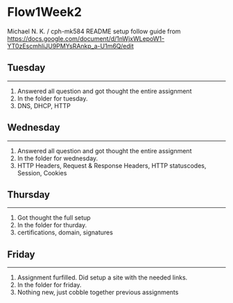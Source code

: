 # Flow1Week2
Michael N. K. / cph-mk584
README setup follow guide from https://docs.google.com/document/d/1nWjxWLepoW1-YT0zEscmhliJU9PMYsRAnkp_a-U1m6Q/edit

## Tuesday
-----
1. Answered all question and got thought the entire assignment
2. In the folder for tuesday.
3. DNS, DHCP, HTTP

## Wednesday
-----
1. Answered all question and got thought the entire assignment
2. In the folder for wednesday.
3. HTTP Headers, Request & Response Headers, HTTP statuscodes, Session, Cookies

## Thursday
-----
1. Got thought the full setup
2. In the folder for thurday.
3. certifications, domain, signatures

## Friday
-----
1. Assignment furfilled. Did setup a site with the needed links.
2. In the folder for friday.
3. Nothing new, just cobble together previous assignments
